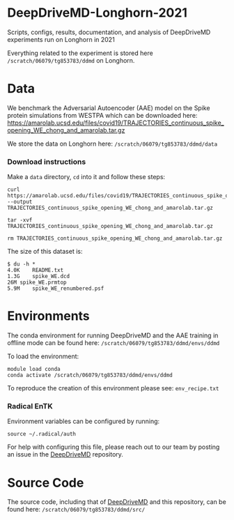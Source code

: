 # DeepDriveMD-Longhorn-2021
Scripts, configs, results, documentation, and analysis of DeepDriveMD experiments run on Longhorn in 2021


Everything related to the experiment is stored here `/scratch/06079/tg853783/ddmd` on Longhorn.

# Data
We benchmark the Adversarial Autoencoder (AAE) model on the Spike protein simulations from WESTPA which can be downloaded here:
https://amarolab.ucsd.edu/files/covid19/TRAJECTORIES_continuous_spike_opening_WE_chong_and_amarolab.tar.gz

We store the data on Longhorn here: `/scratch/06079/tg853783/ddmd/data`

### Download instructions
Make a `data` directory, `cd` into it and follow these steps:
```
curl https://amarolab.ucsd.edu/files/covid19/TRAJECTORIES_continuous_spike_opening_WE_chong_and_amarolab.tar.gz --output TRAJECTORIES_continuous_spike_opening_WE_chong_and_amarolab.tar.gz

tar -xvf TRAJECTORIES_continuous_spike_opening_WE_chong_and_amarolab.tar.gz

rm TRAJECTORIES_continuous_spike_opening_WE_chong_and_amarolab.tar.gz
```

The size of this dataset is:
```
$ du -h *
4.0K	README.txt
1.3G	spike_WE.dcd
26M	spike_WE.prmtop
5.9M	spike_WE_renumbered.psf
```

# Environments
The conda environment for running DeepDriveMD and the AAE training in offline mode can be found here: `/scratch/06079/tg853783/ddmd/envs/ddmd`

To load the environment:
```
module load conda
conda activate /scratch/06079/tg853783/ddmd/envs/ddmd
```

To reproduce the creation of this environment please see: `env_recipe.txt`

### Radical EnTK
Environment variables can be configured by running: 
```
source ~/.radical/auth
```
For help with configuring this file, please reach out to our team by posting an issue in the [DeepDriveMD](https://github.com/DeepDriveMD/DeepDriveMD-pipeline) repository.

# Source Code
The source code, including that of [DeepDriveMD](https://github.com/DeepDriveMD/DeepDriveMD-pipeline) and this repository, can be found here: `/scratch/06079/tg853783/ddmd/src/`
